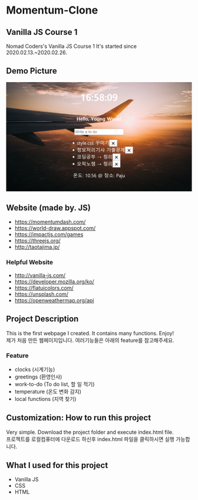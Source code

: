 # Momentum-Clone

## Vanilla JS Course 1
Nomad Coders's Vanilla JS Course 1
It's started since 2020.02.13.~2020.02.26.

## Demo Picture
![](demo.png)

## Website (made by. JS)
- https://momentumdash.com/
- https://world-draw.appspot.com/
- https://impactjs.com/games
- https://threejs.org/
- http://taotajima.jp/
### Helpful Website
- http://vanilla-js.com/
- https://developer.mozilla.org/ko/
- https://flatuicolors.com/
- https://unsplash.com/
- https://openweathermap.org/api

## Project Description 
This is the first webpage I created. It contains many functions. Enjoy!  
제가 처음 만든 웹페이지입니다. 여러기능들은 아래의 feature를 참고해주세요.
### Feature 
- clocks (시계기능)
- greetings (환영인사)
- work-to-do (To do list, 할 일 적기)
- temperature (온도 변화 감지)
- local functions (지역 찾기)

## Customization: How to run this project
Very simple. Download the project folder and execute index.html file.  
프로젝트를 로컬컴퓨터에 다운로드 하신후 index.html 파일을 클릭하시면 실행 가능합니다. 

## What I used for this project 
- Vanilla JS
- CSS
- HTML
